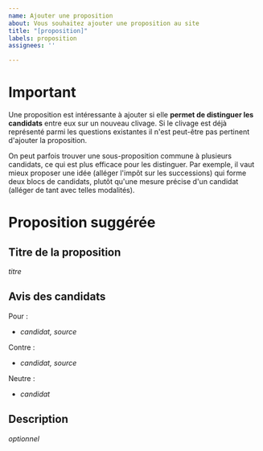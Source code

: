 ```yaml
---
name: Ajouter une proposition
about: Vous souhaitez ajouter une proposition au site
title: "[proposition]"
labels: proposition
assignees: ''

---
```


# Important

Une proposition est intéressante à ajouter si elle **permet de distinguer les candidats** entre eux sur un nouveau clivage. Si le clivage est déjà représenté parmi les questions existantes il n'est peut-être pas pertinent d'ajouter la proposition.

On peut parfois trouver une sous-proposition commune à plusieurs candidats, ce qui est plus efficace pour les distinguer. Par exemple, il vaut mieux proposer une idée (alléger l'impôt sur les successions) qui forme deux blocs de candidats, plutôt qu'une mesure précise d'un candidat (alléger de tant avec telles modalités).

# Proposition suggérée

## Titre de la proposition

*titre*

## Avis des candidats

Pour :
- *candidat, source*

Contre :
- *candidat, source*

Neutre :
- *candidat*

## Description

*optionnel*
